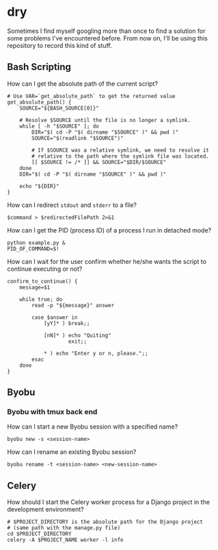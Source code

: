 # dry
Sometimes I find myself googling more than once to find a solution for some problems I've encountered before. From now on, I'll be using this repository to record this kind of stuff.

## Bash Scripting

How can I get the absolute path of the current script?
```shell
# Use VAR=`get_absolute_path` to get the returned value
get_absolute_path() {
    SOURCE="${BASH_SOURCE[0]}"

    # Resolve $SOURCE until the file is no longer a symlink.
    while [ -h "$SOURCE" ]; do
        DIR="$( cd -P "$( dirname "$SOURCE" )" && pwd )"
        SOURCE="$(readlink "$SOURCE")"

        # If $SOURCE was a relative symlink, we need to resolve it
        # relative to the path where the symlink file was located.
        [[ $SOURCE != /* ]] && SOURCE="$DIR/$SOURCE"
    done
    DIR="$( cd -P "$( dirname "$SOURCE" )" && pwd )"

    echo "${DIR}"
}
```

How can I redirect `stdout` and `stderr` to a file?
```shell
$command > $redirectedFilePath 2>&1 
```

How can I get the PID (process ID) of a process I run in detached mode?
```shell
python example.py &
PID_OF_COMMAND=$!
```

How can I wait for the user confirm whether he/she wants the script to continue executing or not?
```shell
confirm_to_continue() {
    message=$1

    while true; do
        read -p "${message}" answer

        case $answer in
            [yY]* ) break;;

            [nN]* ) echo "Quiting"
                    exit;;

            * ) echo "Enter y or n, please.";;
        esac
    done
}
```

## Byobu

### Byobu with tmux back end

How can I start a new Byobu session with a specified name?
```shell
byobu new -s <session-name>
````

How can I rename an existing Byobu session?
```shell
byobu rename -t <session-name> <new-session-name>
```

## Celery

How should I start the Celery worker process for a Django project in the development environment?
```shell
# $PROJECT_DIRECTORY is the absolute path for the Django project
# (same path with the manage.py file)
cd $PROJECT_DIRECTORY
celery -A $PROJECT_NAME worker -l info
```
